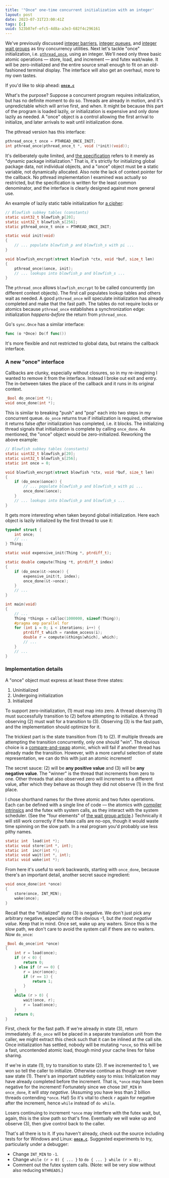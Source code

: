 ```yaml
---
title: '"Once" one-time concurrent initialization with an integer'
layout: post
date: 2023-07-31T23:00:41Z
tags: [c]
uuid: 523b07ef-efc5-4d8a-a3e3-682f4c296161
---
```


We've previously discussed [integer barriers][b], [integer queues][q], and
[integer wait groups][wg] as tiny concurrency utilities. Next let's tackle
"once" initialization, i.e. [`pthread_once`][once], using an integer.
We'll need only three basic atomic operations — store, load, and increment
— and futex wait/wake. It will be zero-initialized and the entire source
small enough to fit on an old-fashioned terminal display. The interface
will also get an overhaul, more to my own tastes.

If you'd like to skip ahead: [**`once.c`**][src]

What's the purpose? Suppose a concurrent program requires initialization,
but has no definite moment to do so. Threads are already in motion, and
it's unpredictable which will arrive first, and when. It might be because
this part of the program is loaded lazily, or initialization is expensive
and only done lazily as needed. A "once" object is a control allowing the
first arrival to initialize, and later arrivals to wait until
initialization done.

The pthread version has this interface:

```c
pthread_once_t once = PTHREAD_ONCE_INIT;
int pthread_once(pthread_once_t *, void (*init)(void));
```

It's deliberately quite limited, and [the specification][spec] refers to
it merely as "dynamic package initialization." That is, it's strictly for
initializing global package data, not individual objects, and a "once"
object must be a static variable, not dynamically allocated. Also note the
lack of context pointer for the callback. No pthread implementation I
examined was actually so restricted, but the specification is written for
the least common denominator, and the interface is clearly designed
against more general use.

An example of lazily static table initialization for [a cipher][bf]:

```c
// Blowfish subkey tables (constants)
static uint32_t blowfish_p[20];
static uint32_t blowfish_s[256];
static pthread_once_t once = PTHREAD_ONCE_INIT;

static void init(void)
{
    // ... populate blowfish_p and blowfish_s with pi ...
}

void blowfish_encrypt(struct blowfish *ctx, void *buf, size_t len)
{
    pthread_once(&once, init);
    // ... lookups into blowfish_p and blowfish_s ...
}
```

The `pthread_once` allows `blowfish_encrypt` to be called concurrently (on
different context objects). The first call populates lookup tables and
others wait as needed. A good `pthread_once` will speculate initialization
has already completed and make that the fast path. The tables do not
require locks or atomics because `pthread_once` establishes a
synchronization edge: initialization *happens-before* the return from
`pthread_once`.

Go's `sync.Once` has a similar interface:

```go
func (o *Once) Do(f func())
```

It's more flexible and not restricted to global data, but retains the
callback interface.

### A new "once" interface

Callbacks are clunky, especially without closures, so in my re-imagining I
wanted to remove it from the interface. Instead I broke out exit and
entry. The in-between takes the place of the callback and it runs in its
original context.

```c
_Bool do_once(int *);
void once_done(int *);
```

This is similar to breaking "push" and "pop" each into two steps in my
concurrent queue. `do_once` returns true if initialization is required,
otherwise it returns false *after* initialization has completed, i.e. it
blocks. The initializing thread signals that initialization is complete by
calling `once_done`. As mentioned, the "once" object would be
zero-initialized. Reworking the above example:

```c
// Blowfish subkey tables (constants)
static uint32_t blowfish_p[20];
static uint32_t blowfish_s[256];
static int once = 0;

void blowfish_encrypt(struct blowfish *ctx, void *buf, size_t len)
{
    if (do_once(&once)) {
        // ... populate blowfish_p and blowfish_s with pi ...
        once_done(&once);
    }
    // ... lookups into blowfish_p and blowfish_s ...
}
```

It gets more interesting when taken beyond global initialization. Here
each object is lazily initialized by the first thread to use it:

```c
typedef struct {
    int once;
    // ...
} Thing;

static void expensive_init(Thing *, ptrdiff_t);

static double compute(Thing *t, ptrdiff_t index)
{
    if (do_once(&t->once)) {
        expensive_init(t, index);
        once_done(&t->once);
    }
    // ...
}

int main(void)
{
    // ...
    Thing *things = calloc(1000000, sizeof(Thing));
    #pragma omp parallel for
    for (int i = 0; i < iterations; i++) {
        ptrdiff_t which = random_access(i);
        double r = compute(&things[which], which);
        // ...
    }
    // ...
}
```

### Implementation details

A "once" object must express at least these three states:

1. Uninitialized
2. Undergoing initialization
3. Initialized

To support zero-initialization, (1) must map into zero. A thread observing
(1) must successfully transition to (2) before attempting to initialize. A
thread observing (2) must wait for a transition to (3). Observing (3) is
the fast path, and the implementation should optimize for it.

The trickiest part is the state transition from (1) to (2). If multiple
threads are attempting the transition concurrently, only one should "win".
The obvious choice is a [compare-and-swap][cas] atomic, which will fail if
another thread has already made the transition. However, with a more
careful selection of state representation, we can do this with just an
atomic increment!

The secret sauce: (2) will be **any positive value** and (3) will be **any
negative value**. The "winner" is the thread that increments from zero to
one. Other threads that also observed zero will increment to a different
value, after which they behave as though they did not observe (1) in the
first place.

I chose shorthand names for the three atomic and two futex operations.
Each can be defined with a single line of code — the atomics with
[compiler intrinsics][gcc] and the futex with system calls, as they
interact with the system scheduler. (See the "four elements" of [the wait
group article][wg].) Technically it will still work correctly if the futex
calls are no-ops, though it would waste time spinning on the slow path. In
a real program you'd probably use less pithy names.

```c
static int  load(int *);
static void store(int *, int);
static int  incr(int *);
static void wait(int *, int);
static void wake(int *);
```

From here it's useful to work backwards, starting with `once_done`,
because there's an important detail, another secret sauce ingredient:

```c
void once_done(int *once)
{
    store(once, INT_MIN);
    wake(once);
}
```

Recall that the "initialized" state (3) is negative. We don't just pick
any arbitrary negative, especially not the obvious -1, but *the most
negative value*. Keep that in mind. Once set, wake up any waiters. Since
this is the slow path, we don't care to avoid the system call if there are
no waiters. Now `do_once`:

```c
_Bool do_once(int *once)
{
    int r = load(once);
    if (r < 0) {
        return 0;
    } else if (r == 0) {
        r = incr(once);
        if (r == 1) {
            return 1;
        }
    }
    while (r > 0) {
        wait(once, r);
        r = load(once);
    }
    return 0;
}
```

First, check for the fast path. If we're already in state (3), return
immediately. If `do_once` will be placed in a separate translation unit
from the caller, we might extract this check such that it can be inlined
at the call site. Once initialization has settled, nobody will be mutating
`*once`, so this will be a fast, uncontended atomic load, though mind your
cache lines for false sharing.

If we're in state (1), try to transition to state (2). If we incremented
to 1, we won so tell the caller to initialize. Otherwise continue as
though we never saw state (1). There's an important subtlety easy to miss:
Initialization may have already completed before the increment. That is,
`*once` may have been negative for the increment! Fortunately since we
chose `INT_MIN` in `once_done`, it will *stay negative*. (Assuming you
have less than 2 billion threads contending `*once`. Ha!) So it's vital to
check `r` again for negative after the increment, hence `while` instead of
`do while`.

Losers continuing to increment `*once` may interfere with the futex wait,
but, again, this is the slow path so that's fine. Eventually we will wake
up and observe (3), then give control back to the caller.

That's all there is to it. If you haven't already, check out the source
including tests for for Windows and Linux: [**`once.c`**][src]. Suggested
experiments to try, particularly under a debugger:

* Change `INT_MIN` to `-1`.
* Change `while (r > 0) { ... }` to `do { ... } while (r > 0);`.
* Comment out the futex system calls. (Note: will be very slow without
  also reducing `NTHREADS`.)


[b]: /blog/2022/03/13/
[bf]: https://github.com/skeeto/prng64-shootout/blob/master/blowfish.c
[cas]: /blog/2014/09/02/
[gcc]: https://gcc.gnu.org/onlinedocs/gcc/_005f_005fatomic-Builtins.html
[once]: https://man7.org/linux/man-pages/man3/pthread_once.3p.html
[q]: /blog/2022/05/14/
[spec]: https://pubs.opengroup.org/onlinepubs/9699919799/functions/pthread_once.html
[src]: https://github.com/skeeto/scratch/blob/master/misc/once.c
[wg]: /blog/2022/10/05/
